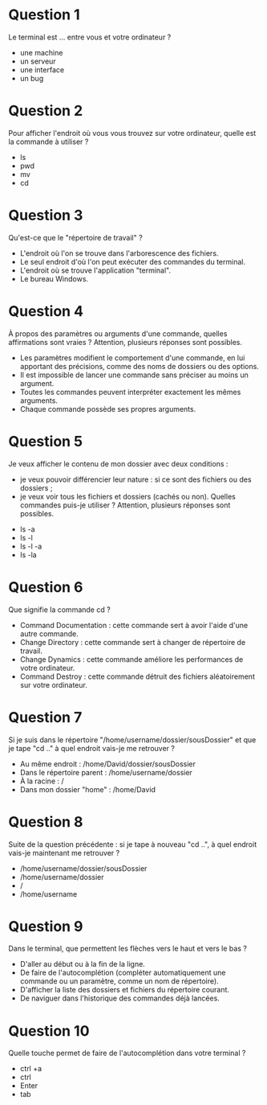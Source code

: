 # Question 1
Le terminal est ... entre vous et votre ordinateur ?
* une machine
* un serveur
* une interface
* un bug

# Question 2
Pour afficher l'endroit où vous vous trouvez sur votre ordinateur, quelle est la commande à utiliser ?
* ls
* pwd
* mv
* cd

# Question 3
Qu'est-ce que le "répertoire de travail" ?

* L'endroit où l'on se trouve dans l'arborescence des fichiers.
* Le seul endroit d'où l'on peut exécuter des commandes du terminal.
* L'endroit où se trouve l'application "terminal".
* Le bureau Windows.

# Question 4
À propos des paramètres ou arguments d'une commande, quelles affirmations sont vraies ?
Attention, plusieurs réponses sont possibles.

* Les paramètres modifient le comportement d'une commande, en lui apportant des précisions, comme des noms de dossiers ou des options.
* Il est impossible de lancer une commande sans préciser au moins un argument.
* Toutes les commandes peuvent interpréter exactement les mêmes arguments.
* Chaque commande possède ses propres arguments.

# Question 5
Je veux afficher le contenu de mon dossier avec deux conditions :
- je veux pouvoir différencier leur nature : si ce sont des fichiers ou des dossiers ;
- je veux voir tous les fichiers et dossiers (cachés ou non).
Quelles commandes puis-je utiliser ?
Attention, plusieurs réponses sont possibles.

* ls -a
* ls -l
* ls -l -a
* ls -la

# Question 6
Que signifie la commande cd ?

* Command Documentation : cette commande sert à avoir l'aide d'une autre commande.
* Change Directory : cette commande sert à changer de répertoire de travail.
* Change Dynamics : cette commande améliore les performances de votre ordinateur.
* Command Destroy : cette commande détruit des fichiers aléatoirement sur votre ordinateur.

# Question 7
Si je suis dans le répertoire "/home/username/dossier/sousDossier" et que je tape "cd .." à quel endroit vais-je me retrouver ?

* Au même endroit : /home/David/dossier/sousDossier
* Dans le répertoire parent : /home/username/dossier
* À la racine : /
* Dans mon dossier "home" : /home/David

# Question 8
Suite de la question précédente : si je tape à nouveau "cd ..", à quel endroit vais-je maintenant me retrouver ?

* /home/username/dossier/sousDossier
* /home/username/dossier
* /
* /home/username

# Question 9
Dans le terminal, que permettent les flèches vers le haut et vers le bas ?

* D'aller au début ou à la fin de la ligne.
* De faire de l'autocomplétion (compléter automatiquement une commande ou un paramètre, comme un nom de répertoire).
* D'afficher la liste des dossiers et fichiers du répertoire courant.
* De naviguer dans l'historique des commandes déjà lancées.

# Question 10
Quelle touche permet de faire de l'autocomplétion dans votre terminal ?

* ctrl +a
* ctrl
* Enter
* tab
